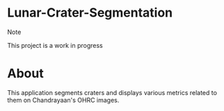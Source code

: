 # Lunar-Crater-Segmentation

> [!NOTE]
> This project is a work in progress

# About
This application segments craters and displays various metrics related to them on Chandrayaan's OHRC images.
   
